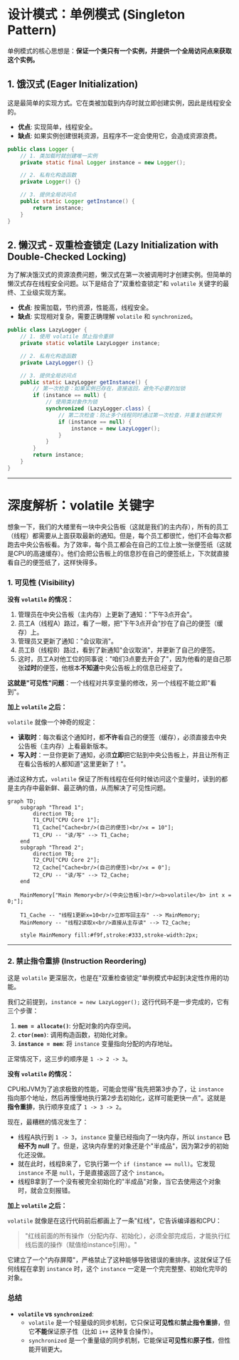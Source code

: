 # 设计模式：单例模式 (Singleton Pattern)

单例模式的核心思想是：**保证一个类只有一个实例，并提供一个全局访问点来获取这个实例。**

## 1. 饿汉式 (Eager Initialization)

这是最简单的实现方式。它在类被加载到内存时就立即创建实例，因此是线程安全的。

*   **优点**: 实现简单，线程安全。
*   **缺点**: 如果实例创建很耗资源，且程序不一定会使用它，会造成资源浪费。

```java
public class Logger {
    // 1. 类加载时就创建唯一实例
    private static final Logger instance = new Logger();

    // 2. 私有化构造函数
    private Logger() {}

    // 3. 提供全局访问点
    public static Logger getInstance() {
        return instance;
    }
}
```

## 2. 懒汉式 - 双重检查锁定 (Lazy Initialization with Double-Checked Locking)

为了解决饿汉式的资源浪费问题，懒汉式在第一次被调用时才创建实例。但简单的懒汉式存在线程安全问题。以下是结合了"双重检查锁定"和 `volatile` 关键字的最终、工业级实现方案。

*   **优点**: 按需加载，节约资源，性能高，线程安全。
*   **缺点**: 实现相对复杂，需要正确理解 `volatile` 和 `synchronized`。

```java
public class LazyLogger {
    // 1. 使用 volatile 禁止指令重排
    private static volatile LazyLogger instance;

    // 2. 私有化构造函数
    private LazyLogger() {}

    // 3. 提供全局访问点
    public static LazyLogger getInstance() {
        // 第一次检查：如果实例已存在，直接返回，避免不必要的加锁
        if (instance == null) {
            // 使用类对象作为锁
            synchronized (LazyLogger.class) {
                // 第二次检查：防止多个线程同时通过第一次检查，并重复创建实例
                if (instance == null) {
                    instance = new LazyLogger();
                }
            }
        }
        return instance;
    }
}
```

---

# 深度解析：volatile 关键字

想象一下，我们的大楼里有一块中央公告板（这就是我们的主内存），所有的员工（线程）都需要从上面获取最新的通知。但是，每个员工都很忙，他们不会每次都跑去中央公告板看。为了效率，每个员工都会在自己的工位上放一张便签纸（这就是CPU的高速缓存）。他们会把公告板上的信息抄在自己的便签纸上，下次就直接看自己的便签纸了，这样快得多。

### 1. 可见性 (Visibility)

**没有 `volatile` 的情况：**

1.  管理员在中央公告板（主内存）上更新了通知："下午3点开会"。
2.  员工A（线程A）路过，看了一眼，把"下午3点开会"抄在了自己的便签（缓存）上。
3.  管理员又更新了通知："会议取消"。
4.  员工B（线程B）路过，看到了新通知"会议取消"，并更新了自己的便签。
5.  这时，员工A对他工位的同事说："咱们3点要去开会了"，因为他看的是自己那张**过时**的便签，他根本**不知道**中央公告板上的信息已经变了。

**这就是"可见性"问题**：一个线程对共享变量的修改，另一个线程不能立即"看到"。

**加上 `volatile` 之后：**

`volatile` 就像一个神奇的规定：
*   **读取时**：每次看这个通知时，都**不许**看自己的便签（缓存），必须直接去中央公告板（主内存）上看最新版本。
*   **写入时**：一旦你更新了通知，必须**立即**把它贴到中央公告板上，并且让所有正在看公告板的人都知道"这里更新了！"。

通过这种方式，`volatile` 保证了所有线程在任何时候访问这个变量时，读到的都是主内存中最新鲜、最正确的值，从而解决了可见性问题。

```mermaid
graph TD;
    subgraph "Thread 1";
        direction TB;
        T1_CPU["CPU Core 1"];
        T1_Cache["Cache<br/>(自己的便签)<br/>x = 10"];
        T1_CPU -- "读/写" --> T1_Cache;
    end
    subgraph "Thread 2";
        direction TB;
        T2_CPU["CPU Core 2"];
        T2_Cache["Cache<br/>(自己的便签)<br/>x = 0"];
        T2_CPU -- "读/写" --> T2_Cache;
    end
    
    MainMemory["Main Memory<br/>(中央公告板)<br/><b>volatile</b> int x = 0;"];
    
    T1_Cache -- "线程1更新x=10<br/>立即写回主存" --> MainMemory;
    MainMemory -- "线程2读取x<br/>直接从主存读" --> T2_Cache;

    style MainMemory fill:#f9f,stroke:#333,stroke-width:2px;
```

---

### 2. 禁止指令重排 (Instruction Reordering)

这是 `volatile` 更深层次，也是在"双重检查锁定"单例模式中起到决定性作用的功能。

我们之前提到，`instance = new LazyLogger();` 这行代码不是一步完成的，它有三个步骤：
1.  **`mem = allocate()`**: 分配对象的内存空间。
2.  **`ctor(mem)`**: 调用构造函数，初始化对象。
3.  **`instance = mem`**: 将 `instance` 变量指向分配的内存地址。

正常情况下，这三步的顺序是 `1 -> 2 -> 3`。

**没有 `volatile` 的情况：**

CPU和JVM为了追求极致的性能，可能会觉得"我先把第3步办了，让 `instance` 指向那个地址，然后再慢慢地执行第2步去初始化，这样可能更快一点"。这就是**指令重排**，执行顺序变成了 `1 -> 3 -> 2`。

现在，最糟糕的情况发生了：
*   线程A执行到 `1 -> 3`，`instance` 变量已经指向了一块内存，所以 `instance` **已经不为 null** 了。但是，这块内存里的对象还是个"半成品"，因为第2步的初始化还没做。
*   就在此时，线程B来了，它执行第一个 `if (instance == null)`。它发现 `instance` 不是 `null`，于是直接返回了这个 `instance`。
*   线程B拿到了一个没有被完全初始化的"半成品"对象，当它去使用这个对象时，就会立刻报错。

**加上 `volatile` 之后：**

`volatile` 就像是在这行代码前后都画上了一条"红线"，它告诉编译器和CPU：
> "红线前面的所有操作（分配内存、初始化），必须全部完成后，才能执行红线后面的操作（赋值给instance引用）。"

它建立了一个"内存屏障"，严格禁止了这种能够导致错误的重排序。这就保证了任何线程在拿到 `instance` 时，这个 `instance` 一定是一个完完整整、初始化完毕的对象。

### 总结

*   **`volatile` vs `synchronized`**:
    *   `volatile` 是一个轻量级的同步机制，它只保证**可见性**和**禁止指令重排**，但它**不能**保证原子性（比如 `i++` 这种复合操作）。
    *   `synchronized` 是一个重量级的同步机制，它能保证**可见性**和**原子性**，但性能开销更大。
